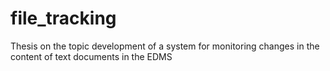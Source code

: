 # file_tracking
Thesis on the topic development of a system for monitoring changes in the content of text documents in the EDMS
